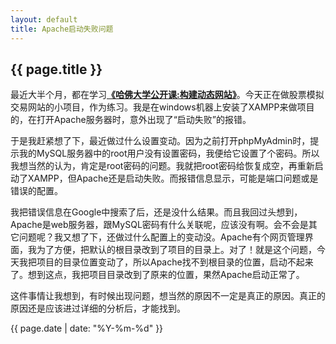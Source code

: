 ```yaml
---
layout: default
title: Apache启动失败问题
---
```

{{ page.title }}
----------------


最近大半个月，都在学习[**《哈佛大学公开课:构建动态网站》**](http://v.163.com/special/opencourse/buildingdynamicwebsites.html)。今天正在做股票模拟交易网站的小项目，作为练习。我是在windows机器上安装了XAMPP来做项目的，在打开Apache服务器时，意外出现了“启动失败”的报错。

于是我赶紧想了下，最近做过什么设置变动。因为之前打开phpMyAdmin时，提示我的MySQL服务器中的root用户没有设置密码，我便给它设置了个密码。所以我想当然的认为，肯定是root密码的问题。我就把root密码给恢复成空，再重新启动了XAMPP，但Apache还是启动失败。而报错信息显示，可能是端口问题或是错误的配置。

我把错误信息在Google中搜索了后，还是没什么结果。而且我回过头想到，Apache是web服务器，跟MySQL密码有什么关联呢，应该没有啊。会不会是其它问题呢？我又想了下，还做过什么配置上的变动没。Apache有个网页管理界面，我为了方便，把默认的根目录改到了项目的目录上。对了！就是这个问题，今天我把项目的目录位置变动了，所以Apache找不到根目录的位置，启动不起来了。想到这点，我把项目目录改到了原来的位置，果然Apache启动正常了。

这件事情让我想到，有时候出现问题，想当然的原因不一定是真正的原因。真正的原因还是应该进过详细的分析后，才能找到。

{{ page.date | date: "%Y-%m-%d" }}
